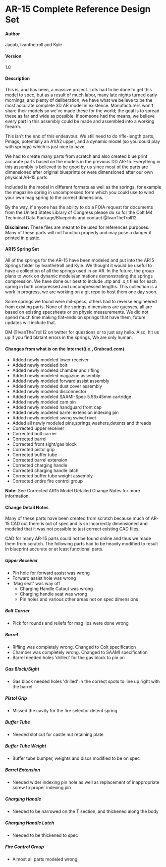 # AR-15 Complete Reference Design Set

#### Author
Jacob, Ivanthetroll and Kyle


#### Version
1.0

#### Description

This is, and has been, a massive project.  Lots had to be done to get this model to spec, but as a result of much labor, many late nights turned early mornings, and plenty of deliberation, we have what we believe to be the most accurate complete 3D AR model in existence.  Manufacturers won't share their models so we've made these for the world; the goal is to spread these as far and wide as possible.  If someone had the means, we believe every part in this assembly could be made and assembled into a working firearm.

This isn't the end of this endeavour. We still need to do rifle-length parts, Pmags, potentially an A1/A2 upper, and a dynamic model (so you could play with springs) which is just nice to have.

We had to create many parts from scratch and also created blue print accurate parts based on the models in the previous DD AR-15. Everything in this assembly is believed to be good by us since most of the parts are dimensioned after original blueprints or were dimensioned after our own physical AR-15 parts.  

Included is the model in different formats as well as the springs, for example the magazine spring in uncompressed form which you could use to wind your own mag spring to the correct dimensions. 

By the way, if anyone has the ability to do a FOIA request for documents from the United States Library of Congress please do so for the Colt M4 Technical Data Package/Blueprints and contact @IvanTheTroll12.

**Disclaimer:** These files are meant to be used for references purposes. Many of these parts will not function properly and may pose a danger if printed in plastic.


#### AR15 Spring Set

All of the springs for the AR-15 have been modeled and put into the AR15 Springs folder by Ivanthetroll and Kyle. We thought it would be useful to have a collection of all the springs used in an AR.  In the future, the group plans to work on dynamic models/animations demonstrating the springs compression.  We have done our best to include .stp and .x_t files for each spring in both compressed and uncompressed lengths.  This collection is a work in progress, we are working on a git repo to host them one day soon.

Some springs we found were mil-specs, others had to reverse engineered from existing parts.  None of the springs dimensions are guesses, all are based on existing specsheets or on physic measurements.  We did not spend much time making flat-ends on springs that have them, future updates will include that.

DM @IvanTheTroll12 on twitter for questions or to just say hello.  Also, hit us up if you find blatant errors in the springs, We are only human.


#### Changes from what is on the Internet(i.e., Grabcad.com)

* Added newly modeled lower receiver
* Added newly modeled bolt
* Added newly modeled chamber and rifling
* Added newly modeled magazine assembly
* Added newly modeled forward assist assembly
* Added newly modeled dust cover assembly
* Added newly modeled disconnector
* Added newly modeled SAAMI-Spec 5.56x45mm cartridge
* Added newly modeled cam pin
* Added newly modeled handguard front cap
* Added newly modeled barrel extension indexing pin
* Added newly modeled swing swivel rivet
* Added all newly modeled pins,springs,washers,detents and threads
* Corrected upper receiver
* Corrected bolt carrier
* Corrected barrel
* Corrected front sight/gas block
* Corrected pistol grip
* Corrected buffer tube
* Corrected barrel extension
* Corrected charging handle
* Corrected charging handle latch
* Corrected buffer tube weight assembly
* Corrected entire fire control group

**Note:** See Corrected AR15 Model Detailed Change Notes for more information.

#### Change Detail Notes

Many of these parts have been created from scratch because much of AR-15 CAD out there is out of spec and is so incorrectly dimensioned and modeled that it was not possible to just correct existing CAD files.

CAD for many AR-15 parts could not be found online and thus we made them from scratch. The following parts had to be heavily modified to result in blueprint accurate or at least functional parts.

##### Upper Receiver
* Pin hole for forward assist was wrong
* Forward assist hole was wrong
* 'Mag seat' was way off
    * Charging Handle Cutout was wrong
    * Charging handle seat was wrong
    * Pin holes and various other areas not on spec dimensions

##### Bolt Carrier
* Pick for rounds and reliefs for mag lips were done wrong

##### Barrel
* Rifling was completely wrong. Changed to Colt specification
* Chamber was completely wrong. Changed to SAAMI specification
* Barrel needed holes 'drilled' for the gas block to pin on

##### Gas Block/Sight
* Gas block needed holes 'drilled' in the correct spots to line up right with the barrel

##### Pistol Grip
* Missed the cavity for the fire selector detent spring

##### Buffer Tube
* Needed slot cut for castle nut retaining plate

##### Buffer Tube Weight
* Buffer tube bumper, weights and discs modified to be on spec

##### Barrel Extension
* Needed wider indexing pin hole as well as replacement of inappropriate screw to proper indexing pin

##### Charging Handle
* Needed to be narrowed on the T section, and thickened along the body

##### Charging Handle Latch 
* Needed to be thickened to spec

##### Fire Control Group 
* Almost all parts modeled wrong


